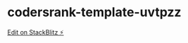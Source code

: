 # codersrank-template-uvtpzz

[Edit on StackBlitz ⚡️](https://stackblitz.com/edit/codersrank-template-uvtpzz)